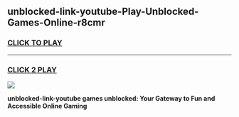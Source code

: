 
## unblocked-link-youtube-Play-Unblocked-Games-Online-r8cmr
<h3>
<a href="https://premium76.site?title=unblocked-link-youtube&ref=25A">CLICK TO PLAY</a></h3>
<hr>

<h3>
<a href="https://premium76.site?title=unblocked-link-youtube&ref=25A">CLICK 2 PLAY</a>
  
</h3>

<a href="https://premium76.site?title=unblocked-link-youtube&ref=25A"><img src="https://clearcache.store/games.png"></a>


**unblocked-link-youtube games unblocked: Your Gateway to Fun and Accessible Online Gaming**
